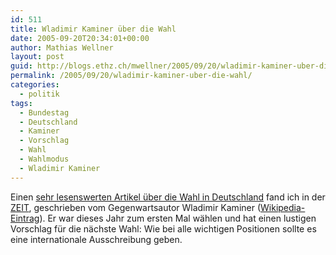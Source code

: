 ```yaml
---
id: 511
title: Wladimir Kaminer über die Wahl
date: 2005-09-20T20:34:01+00:00
author: Mathias Wellner
layout: post
guid: http://blogs.ethz.ch/mwellner/2005/09/20/wladimir-kaminer-uber-die-wahl/
permalink: /2005/09/20/wladimir-kaminer-uber-die-wahl/
categories:
  - politik
tags:
  - Bundestag
  - Deutschland
  - Kaminer
  - Vorschlag
  - Wahl
  - Wahlmodus
  - Wladimir Kaminer
---
```

Einen [sehr lesenswerten Artikel über die Wahl in Deutschland](http://www.zeit.de/online/2005/38/alice_4-99) fand ich in der [ZEIT](http://www.zeit.de/index), geschrieben vom Gegenwartsautor Wladimir Kaminer ([Wikipedia-Eintrag](https://de.wikipedia.org/wiki/Kaminer)). Er war dieses Jahr zum ersten Mal wählen und hat einen lustigen Vorschlag für die nächste Wahl: Wie bei alle wichtigen Positionen sollte es eine internationale Ausschreibung geben.